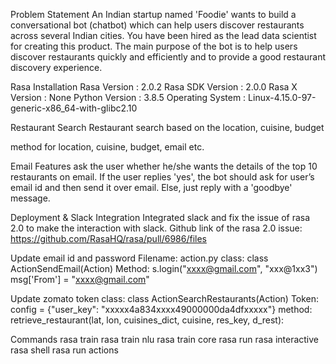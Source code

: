Problem Statement
An Indian startup named 'Foodie' wants to build a conversational bot (chatbot) which can help users discover 
restaurants across several Indian cities. You have been hired as the lead data scientist for creating this product.
The main purpose of the bot is to help users discover restaurants quickly and efficiently and to provide a good 
restaurant discovery experience. 

Rasa Installation
Rasa Version     : 2.0.2
Rasa SDK Version : 2.0.0
Rasa X Version   : None
Python Version   : 3.8.5
Operating System : Linux-4.15.0-97-generic-x86_64-with-glibc2.10

Restaurant Search
Restaurant search based on the location, cuisine, budget

method for location, cuisine, budget, email etc.

Email Features 
 ask the user whether he/she wants the details of the top 10 restaurants on email. If the user replies 'yes', 
 the bot should ask for user’s email id and then send it over email. Else, just reply with a 'goodbye' message.
 
Deployment & Slack Integration
Integrated slack and fix the issue of rasa 2.0 to make the interaction with slack.
Github link of the rasa 2.0 issue: https://github.com/RasaHQ/rasa/pull/6986/files

Update email id and password
Filename: action.py
class: class ActionSendEmail(Action)
Method: 
s.login("xxxx@gmail.com", "xxx@1xx3")
msg['From'] = "xxxx@gmail.com"

Update zomato token
class: class ActionSearchRestaurants(Action)
Token: config = {"user_key": "xxxxx4a834xxxx49000000da4dfxxxxx"}
method: retrieve_restaurant(lat, lon, cuisines_dict, cuisine, res_key, d_rest):

Commands
rasa train
rasa train nlu
rasa train core
rasa run
rasa interactive
rasa shell
rasa run actions 
